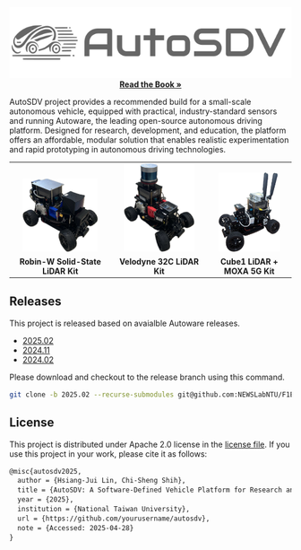 
<p align="center">
  <img src="logo/logo_brand_gray.png" width=""/>
  <br>
  <a href="https://newslabntu.github.io/autosdv-book/">
    <strong>Read the Book »</strong>
  </a>
</p>

AutoSDV project provides a recommended build for a small-scale
autonomous vehicle, equipped with practical, industry-standard sensors
and running Autoware, the leading open-source autonomous driving
platform. Designed for research, development, and education, the
platform offers an affordable, modular solution that enables realistic
experimentation and rapid prototyping in autonomous driving
technologies.

<table align="center" border="0">
  <tr>
    <td align="center" valign="bottom">
      <img src="figures/model_robin-w.webp" alt="Robin-W Solid-State LiDAR Kit" width="80%"/>
    </td>
    <td align="center" valign="bottom">
      <img src="figures/model_velodyne_32c.webp" alt="Velodyne 32C LiDAR Kit" width="80%"/>
    </td>
    <td align="center" valign="bottom">
      <img src="figures/model_cube1_moxa-5g.webp" alt="Blickfeld Cube1 + MOXA 5G Kit" width="80%"/>
    </td>
  </tr>
  <tr>
    <td align="center">
      <b>Robin-W Solid-State LiDAR Kit</b>
    </td>
    <td align="center">
      <b>Velodyne 32C LiDAR Kit</b>
    </td>
    <td align="center">
      <b>Cube1 LiDAR + MOXA 5G Kit</b>
    </td>
  </tr>
</table>

## Releases

This project is released based on avaialble Autoware releases.

- [2025.02](https://github.com/NEWSLabNTU/F1EIGHTH/tree/2025.02)
- [2024.11](https://github.com/NEWSLabNTU/F1EIGHTH/tree/2024.11)
- [2024.02](https://github.com/NEWSLabNTU/F1EIGHTH/tree/2024.02)

Please download and checkout to the release branch using this command.

```sh
git clone -b 2025.02 --recurse-submodules git@github.com:NEWSLabNTU/F1EIGHTH.git
```

## License

This project is distributed under Apache 2.0 license in the [license
file](LICENSE.txt). If you use this project in your work, please cite
it as follows:

```latex
@misc{autosdv2025,
  author = {Hsiang-Jui Lin, Chi-Sheng Shih},
  title = {AutoSDV: A Software-Defined Vehicle Platform for Research and Education},
  year = {2025},
  institution = {National Taiwan University},
  url = {https://github.com/yourusername/autosdv},
  note = {Accessed: 2025-04-28}
}
